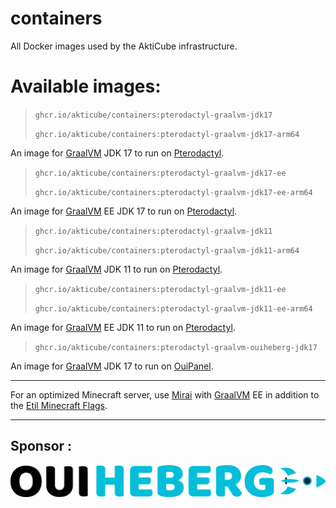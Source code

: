 # containers
All Docker images used by the AktiCube infrastructure.

# Available images:
> `ghcr.io/akticube/containers:pterodactyl-graalvm-jdk17`
>
> `ghcr.io/akticube/containers:pterodactyl-graalvm-jdk17-arm64`

An image for [GraalVM](https://graalvm.org/) JDK 17 to run on [Pterodactyl](https://pterodactyl.io).

> `ghcr.io/akticube/containers:pterodactyl-graalvm-jdk17-ee`
>
> `ghcr.io/akticube/containers:pterodactyl-graalvm-jdk17-ee-arm64`

An image for [GraalVM](https://graalvm.org/) EE JDK 17 to run on [Pterodactyl](https://pterodactyl.io).

> `ghcr.io/akticube/containers:pterodactyl-graalvm-jdk11`
>
> `ghcr.io/akticube/containers:pterodactyl-graalvm-jdk11-arm64`

An image for [GraalVM](https://graalvm.org/) JDK 11 to run on [Pterodactyl](https://pterodactyl.io/).

> `ghcr.io/akticube/containers:pterodactyl-graalvm-jdk11-ee`
>
> `ghcr.io/akticube/containers:pterodactyl-graalvm-jdk11-ee-arm64`

An image for [GraalVM](https://graalvm.org/) EE JDK 11 to run on [Pterodactyl](https://pterodactyl.io).

> `ghcr.io/akticube/containers:pterodactyl-graalvm-ouiheberg-jdk17`

An image for [GraalVM](https://graalvm.org/) JDK 17 to run on [OuiPanel](https://ouipanel.fr).

- - - 

For an optimized Minecraft server, use [Mirai](https://github.com/etil2jz/Mirai) with [GraalVM](https://graalvm.org/) EE in addition to the [Etil Minecraft Flags](https://github.com/etil2jz/etil-minecraft-flags). 

- - -
## Sponsor :

[![ouiheberg.com](https://raw.githubusercontent.com/AktiCube/containers/main/Pterodactyl/GraalVM-OH/ohlogo.png)](https://www.ouiheberg.com/panel/aff.php?aff=242)
